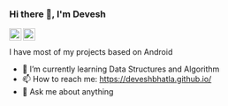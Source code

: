 ### Hi there 👋, I'm Devesh
<a href="https://www.linkedin.com/in/devesh-bhatla-14810697/">
  <img align="left" alt="Devesh's LinkdeIn" width="22px" src="https://cdn.jsdelivr.net/npm/simple-icons@v3/icons/linkedin.svg" />
  </a>
  <a href="https://twitter.com/BhatlaDevesh">
  <img align="left" alt="Victor Williams | Twitter" width="22px" src="https://cdn.jsdelivr.net/npm/simple-icons@v3/icons/twitter.svg" />
</a>

  </br>
  </br>
I have most of my projects based on Android 

- 🌱 I’m currently learning Data Structures and Algorithm
- 📫 How to reach me: <https://deveshbhatla.github.io/>
- 💬 Ask me about anything

<!--
**Deveshbhatla/Deveshbhatla** is a ✨ _special_ ✨ repository because its `README.md` (this file) appears on your GitHub profile.

Here are some ideas to get you started:

- 🔭 I’m currently working on ...
- 🌱 I’m currently learning ...
- 👯 I’m looking to collaborate on ...
- 🤔 I’m looking for help with ...
- 💬 Ask me about ...
- 📫 How to reach me: ...
- 😄 Pronouns: ...
- ⚡ Fun fact: ...
-->
